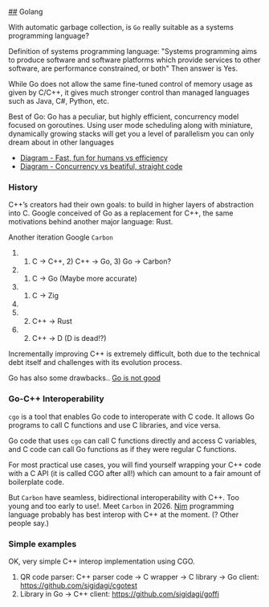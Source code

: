 [##](##) Golang 

With automatic garbage collection, is `Go` really suitable as a systems programming language?

Definition of systems programming language:
"Systems programming aims to produce software and software platforms which provide services to other software, are performance constrained, or both"
Then answer is Yes.

While Go does not allow the same fine-tuned control of memory usage as given by C/C++, it gives much stronger control than managed languages such as Java, C#, Python, etc.

Best of Go:
Go has a peculiar, but highly efficient, concurrency model focused on goroutines. Using user mode scheduling along with miniature, dynamically growing stacks will get you a level of parallelism you can only dream about in other languages

- [Diagram - Fast, fun for humans vs efficiency](./pics/go_efficiency.jpg)
- [Diagram - Concurrency vs beatiful, straight code](./pics/go_concurrency.jpg)


### History

C++’s creators had their own goals: to build in higher layers of abstraction into C.
Google conceived of Go as a replacement for C++, the same motivations behind another major language: Rust.

Another iteration Google `Carbon`

1. 1) C → C++, 2) C++ → Go, 3) Go → Carbon?
2. 1) C -> Go (Maybe more accurate) 
3. 1) C -> Zig
4. 
5. 2) C++ -> Rust
6. 2) C++ -> D (D is dead!?)

Incrementally improving C++ is extremely difficult, both due to the technical debt itself and challenges with its evolution process.

Go has also some drawbacks.. 
[Go is not good](https://github.com/ksimka/go-is-not-good)


### Go-C++ Interoperability

`cgo` is a tool that enables Go code to interoperate with C code. 
It allows Go programs to call C functions and use C libraries, and vice versa.

Go code that uses `cgo` can call C functions directly and access C variables, and C code can call Go functions as if they were regular C functions.

For most practical use cases, you will find yourself wrapping your C++ code with a C API (it is called CGO after all!) 
which can amount to a fair amount of boilerplate code.

But `Carbon` have seamless, bidirectional interoperability with C++. Too young and too early to use!. Meet `Carbon` in 2026. 
[Nim](https://nim-lang.org/) programming language probably has best interop with C++ at the moment. (? Other people say.)   


### Simple examples

OK, very simple C++ interop implementation using CGO.

1. QR code parser:  C++ parser code -> C wrapper -> C library -> Go client: https://github.com/sigidagi/cgotest
2. Library in Go -> C++ client: https://github.com/sigidagi/goffi

